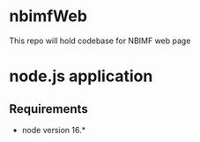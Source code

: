 # nbimfWeb
This repo will hold codebase for NBIMF web page

# node.js application

## Requirements

* node version 16.*